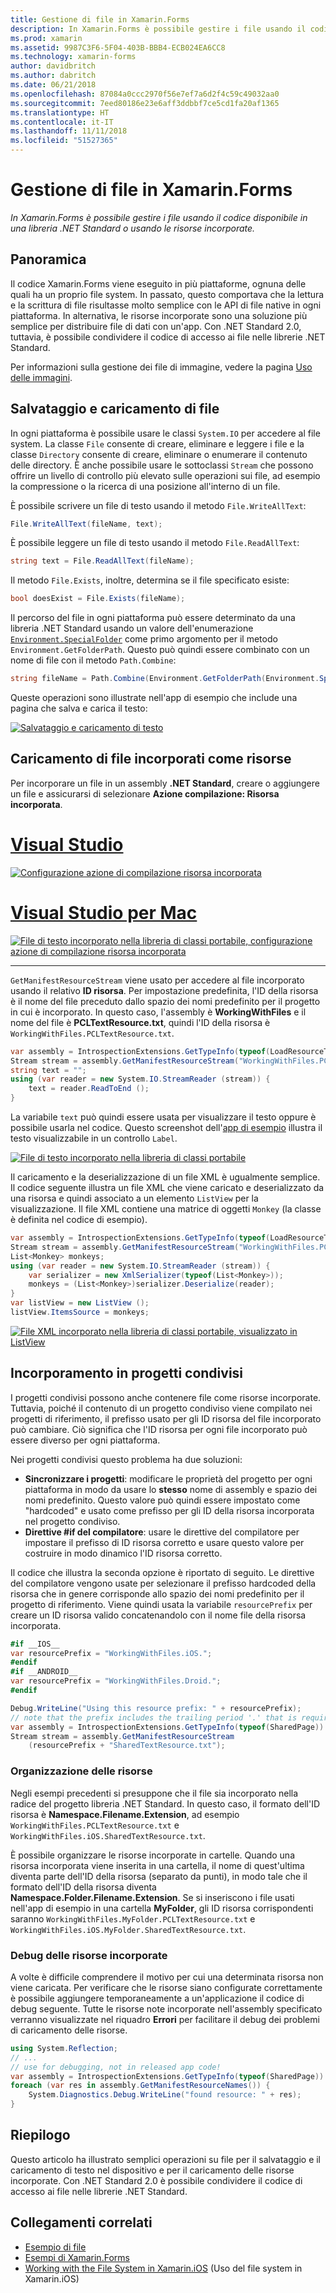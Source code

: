 ```yaml
---
title: Gestione di file in Xamarin.Forms
description: In Xamarin.Forms è possibile gestire i file usando il codice disponibile in una libreria .NET Standard o usando le risorse incorporate.
ms.prod: xamarin
ms.assetid: 9987C3F6-5F04-403B-BBB4-ECB024EA6CC8
ms.technology: xamarin-forms
author: davidbritch
ms.author: dabritch
ms.date: 06/21/2018
ms.openlocfilehash: 87084a0ccc2970f56e7ef7a6d2f4c59c49032aa0
ms.sourcegitcommit: 7eed80186e23e6aff3ddbbf7ce5cd1fa20af1365
ms.translationtype: HT
ms.contentlocale: it-IT
ms.lasthandoff: 11/11/2018
ms.locfileid: "51527365"
---
```

# <a name="file-handling-in-xamarinforms"></a>Gestione di file in Xamarin.Forms

_In Xamarin.Forms è possibile gestire i file usando il codice disponibile in una libreria .NET Standard o usando le risorse incorporate._

## <a name="overview"></a>Panoramica

Il codice Xamarin.Forms viene eseguito in più piattaforme, ognuna delle quali ha un proprio file system. In passato, questo comportava che la lettura e la scrittura di file risultasse molto semplice con le API di file native in ogni piattaforma. In alternativa, le risorse incorporate sono una soluzione più semplice per distribuire file di dati con un'app. Con .NET Standard 2.0, tuttavia, è possibile condividere il codice di accesso ai file nelle librerie .NET Standard.

Per informazioni sulla gestione dei file di immagine, vedere la pagina [Uso delle immagini](~/xamarin-forms/user-interface/images.md).

<a name="Loading_and_Saving_Files" />

## <a name="saving-and-loading-files"></a>Salvataggio e caricamento di file

In ogni piattaforma è possibile usare le classi `System.IO` per accedere al file system. La classe `File` consente di creare, eliminare e leggere i file e la classe `Directory` consente di creare, eliminare o enumerare il contenuto delle directory. È anche possibile usare le sottoclassi `Stream` che possono offrire un livello di controllo più elevato sulle operazioni sui file, ad esempio la compressione o la ricerca di una posizione all'interno di un file.

È possibile scrivere un file di testo usando il metodo `File.WriteAllText`:

```csharp
File.WriteAllText(fileName, text);
```

È possibile leggere un file di testo usando il metodo `File.ReadAllText`:

```csharp
string text = File.ReadAllText(fileName);
```

Il metodo `File.Exists`, inoltre, determina se il file specificato esiste:

```csharp
bool doesExist = File.Exists(fileName);
```

Il percorso del file in ogni piattaforma può essere determinato da una libreria .NET Standard usando un valore dell'enumerazione [`Environment.SpecialFolder`](xref:System.Environment.SpecialFolder) come primo argomento per il metodo `Environment.GetFolderPath`. Questo può quindi essere combinato con un nome di file con il metodo `Path.Combine`:

```csharp
string fileName = Path.Combine(Environment.GetFolderPath(Environment.SpecialFolder.LocalApplicationData), "temp.txt");
```

Queste operazioni sono illustrate nell'app di esempio che include una pagina che salva e carica il testo:

[![Salvataggio e caricamento di testo](files-images/saveandload-sml.png "Salvataggio e caricamento di file nell'app")](files-images/saveandload.png#lightbox "Salvataggio e caricamento di file nell'app")

<a name="Loading_Files_Embedded_as_Resources" />

## <a name="loading-files-embedded-as-resources"></a>Caricamento di file incorporati come risorse

Per incorporare un file in un assembly **.NET Standard**, creare o aggiungere un file e assicurarsi di selezionare **Azione compilazione: Risorsa incorporata**.

# <a name="visual-studiotabwindows"></a>[Visual Studio](#tab/windows)

[![Configurazione azione di compilazione risorsa incorporata](files-images/vs-embeddedresource-sml.png "Impostazione azione di compilazione risorsa incorporata")](files-images/vs-embeddedresource.png#lightbox "Impostazione azione di compilazione risorsa incorporata")

# <a name="visual-studio-for-mactabmacos"></a>[Visual Studio per Mac](#tab/macos)

[![File di testo incorporato nella libreria di classi portabile, configurazione azione di compilazione risorsa incorporata](files-images/xs-embeddedresource-sml.png "Impostazione azione di compilazione risorsa incorporata")](files-images/xs-embeddedresource.png#lightbox "Impostazione azione di compilazione risorsa incorporata")

-----

`GetManifestResourceStream` viene usato per accedere al file incorporato usando il relativo **ID risorsa**. Per impostazione predefinita, l'ID della risorsa è il nome del file preceduto dallo spazio dei nomi predefinito per il progetto in cui è incorporato. In questo caso, l'assembly è **WorkingWithFiles** e il nome del file è **PCLTextResource.txt**, quindi l'ID della risorsa è `WorkingWithFiles.PCLTextResource.txt`.

```csharp
var assembly = IntrospectionExtensions.GetTypeInfo(typeof(LoadResourceText)).Assembly;
Stream stream = assembly.GetManifestResourceStream("WorkingWithFiles.PCLTextResource.txt");
string text = "";
using (var reader = new System.IO.StreamReader (stream)) {
    text = reader.ReadToEnd ();
}
```

La variabile `text` può quindi essere usata per visualizzare il testo oppure è possibile usarla nel codice. Questo screenshot dell'[app di esempio](https://developer.xamarin.com/samples/xamarin-forms/WorkingWithFiles/) illustra il testo visualizzabile in un controllo `Label`.

 [![File di testo incorporato nella libreria di classi portabile](files-images/pcltext-sml.png "File di testo incorporato nella libreria di classi portabile visualizzato nell'app")](files-images/pcltext.png#lightbox "File di testo incorporato nella libreria di classi portabile visualizzato nell'app")

Il caricamento e la deserializzazione di un file XML è ugualmente semplice. Il codice seguente illustra un file XML che viene caricato e deserializzato da una risorsa e quindi associato a un elemento `ListView` per la visualizzazione. Il file XML contiene una matrice di oggetti `Monkey` (la classe è definita nel codice di esempio).

```csharp
var assembly = IntrospectionExtensions.GetTypeInfo(typeof(LoadResourceText)).Assembly;
Stream stream = assembly.GetManifestResourceStream("WorkingWithFiles.PCLXmlResource.xml");
List<Monkey> monkeys;
using (var reader = new System.IO.StreamReader (stream)) {
    var serializer = new XmlSerializer(typeof(List<Monkey>));
    monkeys = (List<Monkey>)serializer.Deserialize(reader);
}
var listView = new ListView ();
listView.ItemsSource = monkeys;
```

 [![File XML incorporato nella libreria di classi portabile, visualizzato in ListView](files-images/pclxml-sml.png "File XML incorporato nella libreria di classi portabile visualizzato in ListView")](files-images/pclxml.png#lightbox "File XML incorporato nella libreria di classi portabile visualizzato in ListView")

<a name="Embedding_in_Shared_Projects" />

## <a name="embedding-in-shared-projects"></a>Incorporamento in progetti condivisi

I progetti condivisi possono anche contenere file come risorse incorporate. Tuttavia, poiché il contenuto di un progetto condiviso viene compilato nei progetti di riferimento, il prefisso usato per gli ID risorsa del file incorporato può cambiare. Ciò significa che l'ID risorsa per ogni file incorporato può essere diverso per ogni piattaforma.

Nei progetti condivisi questo problema ha due soluzioni:

-  **Sincronizzare i progetti**: modificare le proprietà del progetto per ogni piattaforma in modo da usare lo **stesso** nome di assembly e spazio dei nomi predefinito. Questo valore può quindi essere impostato come "hardcoded" e usato come prefisso per gli ID della risorsa incorporata nel progetto condiviso.
-  **Direttive #if del compilatore**: usare le direttive del compilatore per impostare il prefisso di ID risorsa corretto e usare questo valore per costruire in modo dinamico l'ID risorsa corretto.


Il codice che illustra la seconda opzione è riportato di seguito. Le direttive del compilatore vengono usate per selezionare il prefisso hardcoded della risorsa che in genere corrisponde allo spazio dei nomi predefinito per il progetto di riferimento. Viene quindi usata la variabile `resourcePrefix` per creare un ID risorsa valido concatenandolo con il nome file della risorsa incorporata.

```csharp
#if __IOS__
var resourcePrefix = "WorkingWithFiles.iOS.";
#endif
#if __ANDROID__
var resourcePrefix = "WorkingWithFiles.Droid.";
#endif

Debug.WriteLine("Using this resource prefix: " + resourcePrefix);
// note that the prefix includes the trailing period '.' that is required
var assembly = IntrospectionExtensions.GetTypeInfo(typeof(SharedPage)).Assembly;
Stream stream = assembly.GetManifestResourceStream
    (resourcePrefix + "SharedTextResource.txt");
```

<a name="Organizing_Resources" />

### <a name="organizing-resources"></a>Organizzazione delle risorse

Negli esempi precedenti si presuppone che il file sia incorporato nella radice del progetto libreria .NET Standard. In questo caso, il formato dell'ID risorsa è **Namespace.Filename.Extension**, ad esempio `WorkingWithFiles.PCLTextResource.txt` e `WorkingWithFiles.iOS.SharedTextResource.txt`.

È possibile organizzare le risorse incorporate in cartelle. Quando una risorsa incorporata viene inserita in una cartella, il nome di quest'ultima diventa parte dell'ID della risorsa (separato da punti), in modo tale che il formato dell'ID della risorsa diventa **Namespace.Folder.Filename.Extension**. Se si inseriscono i file usati nell'app di esempio in una cartella **MyFolder**, gli ID risorsa corrispondenti saranno `WorkingWithFiles.MyFolder.PCLTextResource.txt` e `WorkingWithFiles.iOS.MyFolder.SharedTextResource.txt`.

<a name="Debugging_Embedded_Resources" />

### <a name="debugging-embedded-resources"></a>Debug delle risorse incorporate

A volte è difficile comprendere il motivo per cui una determinata risorsa non viene caricata. Per verificare che le risorse siano configurate correttamente è possibile aggiungere temporaneamente a un'applicazione il codice di debug seguente. Tutte le risorse note incorporate nell'assembly specificato verranno visualizzate nel riquadro **Errori** per facilitare il debug dei problemi di caricamento delle risorse.

```csharp
using System.Reflection;
// ...
// use for debugging, not in released app code!
var assembly = IntrospectionExtensions.GetTypeInfo(typeof(SharedPage)).Assembly;
foreach (var res in assembly.GetManifestResourceNames()) {
    System.Diagnostics.Debug.WriteLine("found resource: " + res);
}
```

## <a name="summary"></a>Riepilogo

Questo articolo ha illustrato semplici operazioni su file per il salvataggio e il caricamento di testo nel dispositivo e per il caricamento delle risorse incorporate. Con .NET Standard 2.0 è possibile condividere il codice di accesso ai file nelle librerie .NET Standard.

## <a name="related-links"></a>Collegamenti correlati

- [Esempio di file](https://developer.xamarin.com/samples/xamarin-forms/WorkingWithFiles/)
- [Esempi di Xamarin.Forms](https://github.com/xamarin/xamarin-forms-samples)
- [Working with the File System in Xamarin.iOS](~/ios/app-fundamentals/file-system.md) (Uso del file system in Xamarin.iOS)

